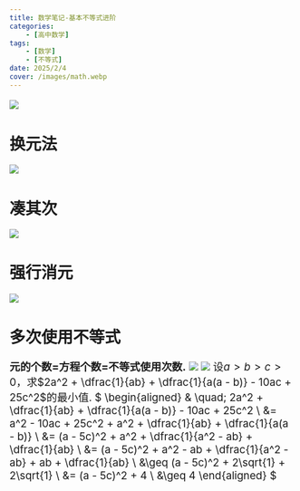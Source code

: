 ```yaml
---
title: 数学笔记-基本不等式进阶
categories:
    - [高中数学]
tags:
    - [数学]
    - [不等式]
date: 2025/2/4
cover: /images/math.webp
---
```

![](/images/Maths/基本不等式进阶/0.png)
# 换元法
![](/images/Maths/基本不等式进阶/1.png)
# 凑其次
![](/images/Maths/基本不等式进阶/2.png)
# 强行消元
![](/images/Maths/基本不等式进阶/3.png)
# 多次使用不等式
**元的个数$=$方程个数$=$不等式使用次数.**
![](/images/Maths/基本不等式进阶/4.png)
![](/images/Maths/基本不等式进阶/5.png)
设$a > b > c > 0$，求$2a^2 + \dfrac{1}{ab} + \dfrac{1}{a(a - b)} - 10ac + 25c^2$的最小值.
$
\begin{aligned}
& \quad\; 2a^2 + \dfrac{1}{ab} + \dfrac{1}{a(a - b)} - 10ac + 25c^2 \\
&= a^2 - 10ac + 25c^2 + a^2 + \dfrac{1}{ab} + \dfrac{1}{a(a - b)} \\
&= (a - 5c)^2 + a^2 + \dfrac{1}{a^2 - ab} + \dfrac{1}{ab} \\
&= (a - 5c)^2 + a^2 - ab + \dfrac{1}{a^2 - ab} + ab + \dfrac{1}{ab} \\
&\geq (a - 5c)^2 + 2\sqrt{1} + 2\sqrt{1} \\
&= (a - 5c)^2 + 4 \\
&\geq 4
\end{aligned}
$
<style>
    p {font-size: 14pt;}
    li:not(.article-tag-list-item, .aos-init, .aos-animate) {font-size: 14pt;}
    center {font-size: 16pt;}
</style>